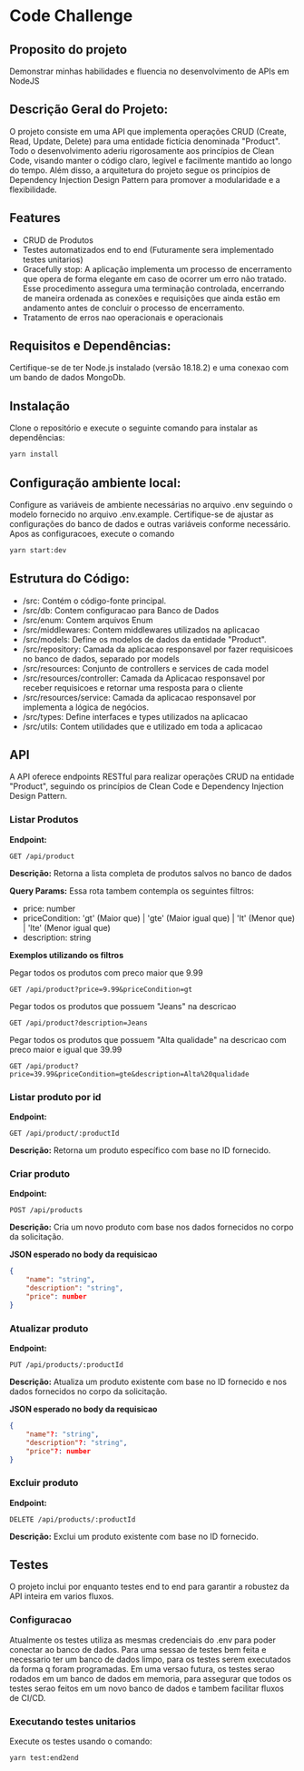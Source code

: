 # Code Challenge

## Proposito do projeto

Demonstrar minhas habilidades e fluencia no desenvolvimento de APIs em NodeJS

## Descrição Geral do Projeto:

O projeto consiste em uma API que implementa operações CRUD (Create, Read, Update, Delete) para uma entidade fictícia denominada "Product". Todo o desenvolvimento aderiu rigorosamente aos princípios de Clean Code, visando manter o código claro, legível e facilmente mantido ao longo do tempo. Além disso, a arquitetura do projeto segue os princípios de Dependency Injection Design Pattern para promover a modularidade e a flexibilidade.

## Features

- CRUD de Produtos
- Testes automatizados end to end (Futuramente sera implementado testes unitarios)
- Gracefully stop: A aplicação implementa um processo de encerramento que opera de forma elegante em caso de ocorrer um erro não tratado. Esse procedimento assegura uma terminação controlada, encerrando de maneira ordenada as conexões e requisições que ainda estão em andamento antes de concluir o processo de encerramento.
- Tratamento de erros nao operacionais e operacionais

## Requisitos e Dependências:

Certifique-se de ter Node.js instalado (versão 18.18.2) e uma conexao com um bando de dados MongoDb.

## Instalação

Clone o repositório e execute o seguinte comando para instalar as dependências:

```sh
yarn install
```

## Configuração ambiente local:

Configure as variáveis de ambiente necessárias no arquivo .env seguindo o modelo fornecido no arquivo .env.example. Certifique-se de ajustar as configurações do banco de dados e outras variáveis conforme necessário.
Apos as configuracoes, execute o comando

```sh
yarn start:dev
```

## Estrutura do Código:

- /src: Contém o código-fonte principal.
- /src/db: Contem configuracao para Banco de Dados
- /src/enum: Contem arquivos Enum
- /src/middlewares: Contem middlewares utilizados na aplicacao
- /src/models: Define os modelos de dados da entidade "Product".
- /src/repository: Camada da aplicacao responsavel por fazer requisicoes no banco de dados, separado por models
- /src/resources: Conjunto de controllers e services de cada model
- /src/resources/controller: Camada da Aplicacao responsavel por receber requisicoes e retornar uma resposta para o cliente
- /src/resources/service: Camada da aplicacao responsavel por implementa a lógica de negócios.
- /src/types: Define interfaces e types utilizados na aplicacao
- /src/utils: Contem utilidades que e utilizado em toda a aplicacao

## API

A API oferece endpoints RESTful para realizar operações CRUD na entidade "Product", seguindo os princípios de Clean Code e Dependency Injection Design Pattern.

### Listar Produtos

**Endpoint:**

```http
GET /api/product
```

**Descrição:**
Retorna a lista completa de produtos salvos no banco de dados

**Query Params:**
Essa rota tambem contempla os seguintes filtros:

- price: number
- priceCondition: 'gt' (Maior que) | 'gte' (Maior igual que) | 'lt' (Menor que) | 'lte' (Menor igual que)
- description: string

**Exemplos utilizando os filtros**

Pegar todos os produtos com preco maior que 9.99

```http
GET /api/product?price=9.99&priceCondition=gt
```

Pegar todos os produtos que possuem "Jeans" na descricao

```http
GET /api/product?description=Jeans
```

Pegar todos os produtos que possuem "Alta qualidade" na descricao com preco maior e igual que 39.99

```http
GET /api/product?price=39.99&priceCondition=gte&description=Alta%20qualidade
```

### Listar produto por id

**Endpoint:**

```http
GET /api/product/:productId
```

**Descrição:**
Retorna um produto específico com base no ID fornecido.

### Criar produto

**Endpoint:**

```http
POST /api/products
```

**Descrição:**
Cria um novo produto com base nos dados fornecidos no corpo da solicitação.

**JSON esperado no body da requisicao**

```json
{
    "name": "string",
    "description": "string",
    "price": number
}
```

### Atualizar produto

**Endpoint:**

```http
PUT /api/products/:productId
```

**Descrição:**
Atualiza um produto existente com base no ID fornecido e nos dados fornecidos no corpo da solicitação.

**JSON esperado no body da requisicao**

```json
{
    "name"?: "string",
    "description"?: "string",
    "price"?: number
}
```

### Excluir produto

**Endpoint:**

```http
DELETE /api/products/:productId
```

**Descrição:**
Exclui um produto existente com base no ID fornecido.

## Testes

O projeto inclui por enquanto testes end to end para garantir a robustez da API inteira em varios fluxos.

### Configuracao

Atualmente os testes utiliza as mesmas credenciais do .env para poder conectar ao banco de dados. Para uma sessao de testes bem feita e necessario ter um banco de dados limpo, para os testes serem executados da forma q foram programadas. Em uma versao futura, os testes serao rodados em um banco de dados em memoria, para assegurar que todos os testes serao feitos em um novo banco de dados e tambem facilitar fluxos de CI/CD.

### Executando testes unitarios

Execute os testes usando o comando:

```sh
yarn test:end2end
```
